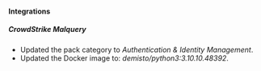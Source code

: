 
#### Integrations

##### CrowdStrike Malquery
- Updated the pack category to *Authentication & Identity Management*.
- Updated the Docker image to: *demisto/python3:3.10.10.48392*.
